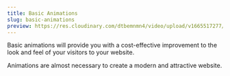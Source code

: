 ```yaml
---
title: Basic Animations
slug: basic-animations
preview: https://res.cloudinary.com/dtbemnmn4/video/upload/v1665517277/46e9a7d0-69d1-4f59-b0bf-820a82fb17bf_wwkvld.webm
---
```


Basic animations will provide you with a cost-effective improvement to the look and feel of your visitors to your website.

Animations are almost necessary to create a modern and attractive website.

